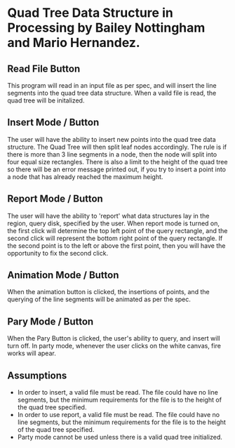 # Quad Tree Data Structure in Processing by Bailey Nottingham and Mario Hernandez.

## Read File Button
This program will read in an input file as per spec, and will insert the line segments into the quad tree data structure. When a vaild file is read, the quad tree will be initalized. 

## Insert Mode / Button
The user will have the ability to insert new points into the quad tree data structure. The Quad Tree will then split leaf nodes accordingly. The rule is if there is more than 3 line segments in a node, then the node will split into four equal size rectangles. There is also a limit to the height of the quad tree so there will be an error message printed out, if you try to insert a point into a node that has already reached the maximum height.

## Report Mode / Button
The user will have the ability to 'report' what data structures lay in the region, query disk, specified by the user. When report mode is turned on, the first click will determine the top left point of the query rectangle, and the second click will represent the bottom right point of the query rectangle. If the second point is to the left or above the first point, then you will have the opportunity to fix the second click.

## Animation Mode / Button
When the animation button is clicked, the insertions of points, and the querying of the line segments will be animated as per the spec.

## Pary Mode / Button
When the Pary Button is clicked, the user's ability to query, and insert will turn off. In party mode, whenever the user clicks on the white canvas, fire works will apear.

## Assumptions
* In order to insert, a valid file must be read. The file could have no line segments, but the minimum requirements for the file is to the height of the quad tree specified.
* In order to use report, a valid file must be read. The file could have no line segments, but the minimum requirements for the file is to the height of the quad tree specified.
* Party mode cannot be used unless there is a valid quad tree initialized.

